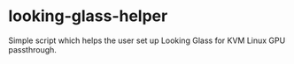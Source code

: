 # looking-glass-helper
Simple script which helps the user set up Looking Glass for KVM Linux GPU passthrough.
